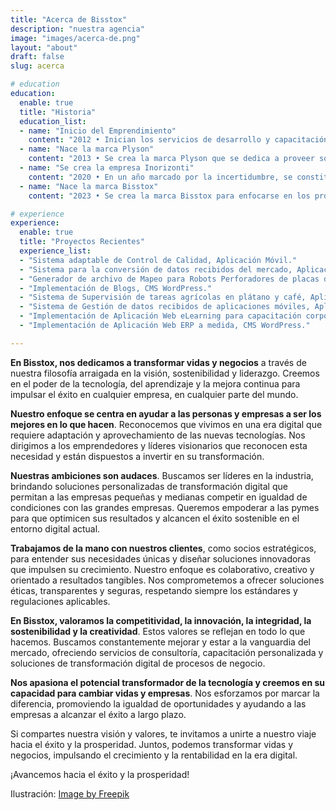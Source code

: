 ```yaml
---
title: "Acerca de Bisstox"
description: "nuestra agencia"
image: "images/acerca-de.png"
layout: "about"
draft: false
slug: acerca

# education
education:
  enable: true
  title: "Historia"
  education_list:
  - name: "Inicio del Emprendimiento"
    content: "2012 • Inician los servicios de desarrollo y capacitación como solopreneur."
  - name: "Nace la marca Plyson"
    content: "2013 • Se crea la marca Plyson que se dedica a proveer soluciones tecnológicas y creación de videos explicativos."
  - name: "Se crea la empresa Inorizonti"
    content: "2020 • En un año marcado por la incertidumbre, se constituye la empresa para formalizar el compromiso con nuestra misión."
  - name: "Nace la marca Bisstox"
    content: "2023 • Se crea la marca Bisstox para enfocarse en los proyectos tecnológicos."

# experience
experience:
  enable: true
  title: "Proyectos Recientes"
  experience_list:
  - "Sistema adaptable de Control de Calidad, Aplicación Móvil."
  - "Sistema para la conversión de datos recibidos del mercado, Aplicación Ofimática."
  - "Generador de archivo de Mapeo para Robots Perforadores de placas de vidrio, Aplicación Ofimática a medida."
  - "Implementación de Blogs, CMS WordPress."
  - "Sistema de Supervisión de tareas agrícolas en plátano y café, Aplicación Móvil Híbrida."
  - "Sistema de Gestión de datos recibidos de aplicaciones móviles, Aplicación Web."
  - "Implementación de Aplicación Web eLearning para capacitación corporativa, CMS WordPress."
  - "Implementación de Aplicación Web ERP a medida, CMS WordPress."

---
```


**En Bisstox, nos dedicamos a transformar vidas y negocios** a través de nuestra filosofía arraigada en la visión, sostenibilidad y liderazgo. Creemos en el poder de la tecnología, del aprendizaje y la mejora continua para impulsar el éxito en cualquier empresa, en cualquier parte del mundo.

**Nuestro enfoque se centra en ayudar a las personas y empresas a ser los mejores en lo que hacen**. Reconocemos que vivimos en una era digital que requiere adaptación y aprovechamiento de las nuevas tecnologías. Nos dirigimos a los emprendedores y líderes visionarios que reconocen esta necesidad y están dispuestos a invertir en su transformación.

**Nuestras ambiciones son audaces**. Buscamos ser líderes en la industria, brindando soluciones personalizadas de transformación digital que permitan a las empresas pequeñas y medianas competir en igualdad de condiciones con las grandes empresas. Queremos empoderar a las pymes para que optimicen sus resultados y alcancen el éxito sostenible en el entorno digital actual.

**Trabajamos de la mano con nuestros clientes**, como socios estratégicos, para entender sus necesidades únicas y diseñar soluciones innovadoras que impulsen su crecimiento. Nuestro enfoque es colaborativo, creativo y orientado a resultados tangibles. Nos comprometemos a ofrecer soluciones éticas, transparentes y seguras, respetando siempre los estándares y regulaciones aplicables.

**En Bisstox, valoramos la competitividad, la innovación, la integridad, la sostenibilidad y la creatividad**. Estos valores se reflejan en todo lo que hacemos. Buscamos constantemente mejorar y estar a la vanguardia del mercado, ofreciendo servicios de consultoría, capacitación personalizada y soluciones de transformación digital de procesos de negocio.

**Nos apasiona el potencial transformador de la tecnología y creemos en su capacidad para cambiar vidas y empresas**. Nos esforzamos por marcar la diferencia, promoviendo la igualdad de oportunidades y ayudando a las empresas a alcanzar el éxito a largo plazo.

Si compartes nuestra visión y valores, te invitamos a unirte a nuestro viaje hacia el éxito y la prosperidad. Juntos, podemos transformar vidas y negocios, impulsando el crecimiento y la rentabilidad en la era digital.

¡Avancemos hacia el éxito y la prosperidad!

Ilustración: [Image by Freepik](https://www.freepik.com/free-psd/tech-future-banner-template-concept-template_6762762.htm)